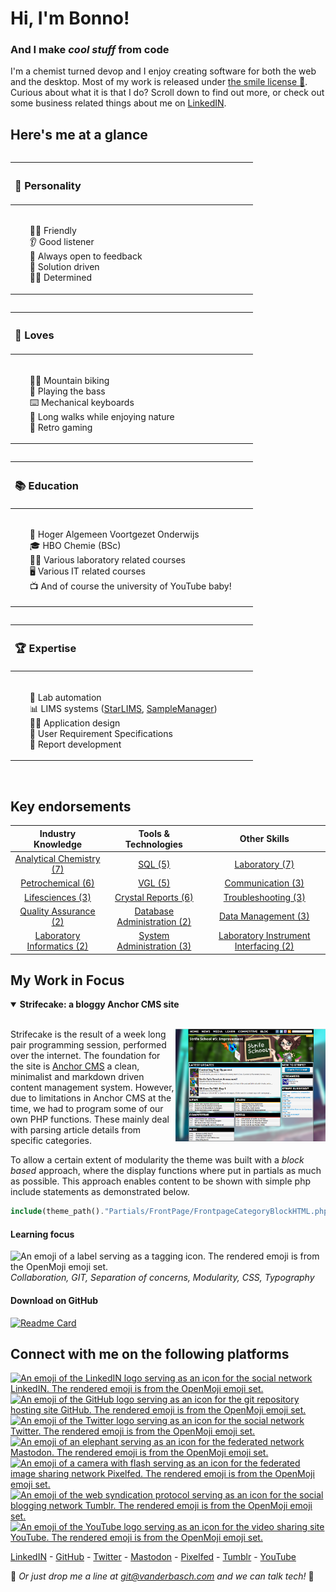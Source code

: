 # Hi, I'm Bonno!

### And I make *cool stuff* from code

I'm a chemist turned devop and I enjoy creating software for both the web and the desktop. Most of my work is released under [the smile license 🙂](#). Curious about what it is that I do? Scroll down to find out more, or check out some business related things about me on [LinkedIN][1].

## Here's me at a glance

<table align="left">
<thead align="left">
<tr>
<th><h3>🧠 Personality</h3></th>
</tr>
</thead>
<tbody>
<tr>
<td>
<ul>
<li type="none"><img width="350"></li>
<li type="none">🙌🏻 Friendly</li>
<li type="none">👂 Good listener</li>
<li type="none">📝 Always open to feedback</li>
<li type="none">🎯 Solution driven</li>
<li type="none">💪🏻 Determined</li>
</ul>
</td>
</tr>
</tbody>
</table>

<table align="left">
<thead align="left">
<tr>
<th><h3>🧡 Loves</h3></th>
</tr>
</thead>
<tbody>
<tr>
<td>
<ul>
<li type="none"><img width="350"></li>
<li type="none">🚵‍♂️ Mountain biking</li>
<li type="none">🎸 Playing the bass</li>
<li type="none">⌨️ Mechanical keyboards</li>
<li type="none">🍂 Long walks while enjoying nature</li>
<li type="none">👾 Retro gaming</li>
</ul>
</td>
</tr>
</tbody>
</table>

<table align="left">
<thead align="left">
<tr>
<th><h3>📚 Education</h3></th>
</tr>
</thead>
<tbody>
<tr>
<td>
<ul>
<li type="none"><img width="350"></li>
<li type="none">🎒 Hoger Algemeen Voortgezet Onderwijs</li>
<li type="none">🎓 HBO Chemie (BSc)</li>
<li type="none">👨‍🔬 Various laboratory related courses</li>
<li type="none">🖥️ Various IT related courses</li>
<li type="none">📺 And of course the university of YouTube baby!</li>
</ul>
</td>
</tr>
</tbody>
</table>

<table align="left">
<thead align="left">
<tr>
<th><h3>🏆 Expertise</h3></th>
</tr>
</thead>
<tbody>
<tr>
<td>
<ul>
<li type="none"><img width="350"></li>
<li type="none">🧪 Lab automation</li>
<li type="none">📊 LIMS systems (<a href="https://www.starlims.com" target ="_blank">StarLIMS</a>, <a href="https://www.thermofisher.com/order/catalog/product/INF-11000" target ="_blank">SampleManager</a>)</li>
<li type="none">👨‍🎨 Application design</li>
<li type="none">🤔 User Requirement Specifications</li>
<li type="none">📑 Report development</li>
</ul>
</td>
</tr>
</tbody>
</table>
<img width="700">

## Key endorsements

| Industry Knowledge | Tools & Technologies | Other Skills |
| :----------------: | :------------------: | :----------: |
| [Analytical Chemistry (7)][1] | [SQL (5)][1] | [Laboratory (7)][1] |
| [Petrochemical (6)][1] | [VGL (5)][1] | [Communication (3)][1] |
| [Lifesciences (3)][1] | [Crystal Reports (6)][1] | [Troubleshooting (3)][1] |
| [Quality Assurance (2)][1] | [Database Administration (2)][1] | [Data Management (3)][1] |
| [Laboratory Informatics (2)][1] | [System Administration (3)][1] | [Laboratory Instrument Interfacing (2)][1] |

## My Work in Focus

<details open>
<summary><strong>Strifecake: a bloggy Anchor CMS site</strong></summary>

<br><img align="right" src="https://raw.githubusercontent.com/bvdbasch/bvdbasch/master/strifecake_thumb.png" alt="A thumbnail of a website running the Strifecake theme" title="All drawings are by the wonderful Meloncollie" height="180"/> Strifecake is the result of a week long pair programming session, performed over the internet. The foundation for the site is [Anchor CMS](https://github.com/anchorcms/anchor-cms) a clean, minimalist and markdown driven content management system. However, due to limitations in Anchor CMS at the time, we had to program some of our own PHP functions. These mainly deal with parsing article details from specific categories.

To allow a certain extent of modularity the theme was built with a _block based_ approach, where the display functions where put in partials as much as possible. This approach enables content to be shown with simple php include statements as demonstrated below.

```php
include(theme_path()."Partials/FrontPage/FrontpageCategoryBlockHTML.php");
```

#### Learning focus
<img align="center" src="https://raw.githubusercontent.com/hfg-gmuend/openmoji/master/color/svg/1F3F7.svg" alt="An emoji of a label serving as a tagging icon. The rendered emoji is from the OpenMoji emoji set." title="Emoji designed by OpenMoji – the open-source emoji and icon project. License: CC BY-SA 4.0" height="20"> <em>Collaboration, GIT, Separation of concerns, Modularity, CSS, Typography</em>

#### Download on GitHub
[![Readme Card](https://github-readme-stats.vercel.app/api/pin/?username=bvdbasch&repo=strifecake&theme=noctis_minimus)](https://github.com/bvdbasch/strifecake)
</details>

## Connect with me on the following platforms

<p align="left">
<a href="https://nl.linkedin.com/in/bvdbasch" target="_blank"><img align="center" src="https://raw.githubusercontent.com/hfg-gmuend/openmoji/master/color/svg/E046.svg" alt="An emoji of the LinkedIN logo serving as an icon for the social network LinkedIN. The rendered emoji is from the OpenMoji emoji set." title="Emoji designed by OpenMoji – the open-source emoji and icon project. License: CC BY-SA 4.0" height="60"/></a>
<a href="https://github.com/bvdbasch" target="_blank"><img align="center" src="https://raw.githubusercontent.com/hfg-gmuend/openmoji/master/color/svg/E045.svg" alt="An emoji of the GitHub logo serving as an icon for the git repository hosting site GitHub. The rendered emoji is from the OpenMoji emoji set." title="Emoji designed by OpenMoji – the open-source emoji and icon project. License: CC BY-SA 4.0" height="60"/></a>
<a href="https://twitter.com/DerBonster" target="_blank"><img align="center" src="https://raw.githubusercontent.com/hfg-gmuend/openmoji/master/color/svg/E040.svg" alt="An emoji of the Twitter logo serving as an icon for the social network Twitter. The rendered emoji is from the OpenMoji emoji set." title="Emoji designed by OpenMoji – the open-source emoji and icon project. License: CC BY-SA 4.0" height="60"/></a>
<a href="https://mastodon.technology/@bvdbasch" target="_blank"><img align="center" src="https://raw.githubusercontent.com/hfg-gmuend/openmoji/master/color/svg/1F418.svg" alt="An emoji of an elephant serving as an icon for the federated network Mastodon. The rendered emoji is from the OpenMoji emoji set." title="Emoji designed by OpenMoji – the open-source emoji and icon project. License: CC BY-SA 4.0" height="60"/></a>
<a href="https://pixelfed.social/bvdbasch" target="_blank"><img align="center" src="https://raw.githubusercontent.com/hfg-gmuend/openmoji/master/color/svg/1F4F8.svg" alt="An emoji of a camera with flash serving as an icon for the federated image sharing network Pixelfed. The rendered emoji is from the OpenMoji emoji set." title="Emoji designed by OpenMoji – the open-source emoji and icon project. License: CC BY-SA 4.0" height="60"/></a>
<a href="https://bvdbasch.tumblr.com" target="_blank"><img align="center" src="https://raw.githubusercontent.com/hfg-gmuend/openmoji/master/color/svg/E381.svg" alt="An emoji of the web syndication protocol serving as an icon for the social blogging network Tumblr. The rendered emoji is from the OpenMoji emoji set." title="Emoji designed by OpenMoji – the open-source emoji and icon project. License: CC BY-SA 4.0" height="60"/></a>
<a href="https://www.youtube.com/user/strifetalk" target="_blank"><img align="center" src="https://raw.githubusercontent.com/hfg-gmuend/openmoji/master/color/svg/E044.svg" alt="An emoji of the YouTube logo serving as an icon for the video sharing site YouTube. The rendered emoji is from the OpenMoji emoji set." title="Emoji designed by OpenMoji – the open-source emoji and icon project. License: CC BY-SA 4.0" height="60"/></a>
</p>

[LinkedIN][1] - [GitHub][2] - [Twitter][3] - [Mastodon][7] - [Pixelfed][6] - [Tumblr][4] - [YouTube][5]

📩 *Or just drop me a line at git@vanderbasch.com and we can talk tech!* 📨

[1]: https://www.linkedin.com/in/bvdbasch
[2]: https://github.com/bvdbasch
[3]: https://twitter.com/DerBonster
[4]: https://bvdbasch.tumblr.com
[5]: https://www.youtube.com/user/strifetalk
[6]: https://pixelfed.social/bvdbasch
[7]: https://mastodon.technology/@bvdbasch
